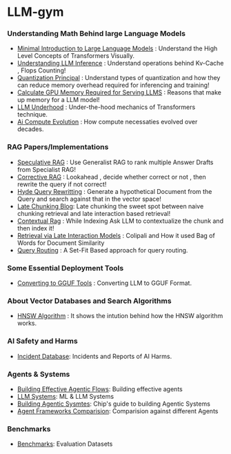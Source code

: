 # LLM-gym


### Understanding Math Behind large Language Models 
- [Minimal Introduction to Large Language Models](https://poloclub.github.io/transformer-explainer/) : Understand the High Level Concepts of Transformers Visually.
- [Understanding LLM Inference](https://kipp.ly/transformer-inference-arithmetic/) : Understand operations behind Kv-Cache , Flops Counting!
- [Quantization Principal](https://www.maartengrootendorst.com/blog/quantization/) : Understand types of quantization and how they can reduce memory overhead required for inferencing and training!
- [Calculate GPU Memory Required for Serving LLMS](https://www.substratus.ai/blog/calculating-gpu-memory-for-llm) : Reasons that make up memory for a LLM model!
- [LLM Underhood](https://bbycroft.net/llm) : Under-the-hood mechanics of Transformers technique.
- [Ai Compute Evolution](https://www.laconic.fi/ai-compute/) : How compute necessaties evolved over decades.

### RAG Papers/Implementations
- [Speculative RAG](https://research.google/blog/speculative-rag-enhancing-retrieval-augmented-generation-through-drafting/) : Use Generalist RAG to rank multiple Answer Drafts from Specialist RAG!
- [Corrective RAG](https://langchain-ai.github.io/langgraph/tutorials/rag/langgraph_crag/) : Lookahead , decide whether correct or not , then rewrite the query if not correct!
- [Hyde Query Rewritting](https://www.pondhouse-data.com/blog/advanced-rag-hypothetical-document-embeddings) : Generate a hypothetical Document from the Query and search against that in the vector space!
- [Late Chunking Blog](https://weaviate.io/blog/late-chunking): Late chunking the sweet spot between naive chunking retrieval and late interaction based retrieval!
- [Contextual Rag](https://www.anthropic.com/news/contextual-retrieval) : While Indexing Ask LLM to contextualize the chunk and then index it!
- [Retrieval via Late Interaction Models](https://huggingface.co/blog/fsommers/document-similarity-colpali) : Colipali and How it used Bag of Words for Document Similarity
- [Query Routing](https://github.com/PrithivirajDamodaran/Route0x) : A Set-Fit Based approach for query routing.

### Some Essential Deployment Tools
- [Converting to GGUF Tools](https://www.substratus.ai/blog/converting-hf-model-gguf-model) : Converting LLM to GGUF Format.

### About Vector Databases and Search Algorithms
- [HNSW Algorithm](https://lukesalamone.github.io/posts/how-does-hnsw-work/) : It shows the intution behind how the HNSW algorithm works.

### AI Safety and Harms
- [Incident Database](https://incidentdatabase.ai/apps/discover/?is_incident_report=true): Incidents and Reports of AI Harms.

### Agents & Systems
- [Building Effective Agentic Flows](https://www.anthropic.com/research/building-effective-agents): Building effective agents
- [LLM Systems](https://www.evidentlyai.com/ml-system-design): ML & LLM Systems
- [Building Agentic Sysmtes](https://huyenchip.com/2025/01/07/agents.html): Chip's guide to building Agentic Systems
- [Agent Frameworks Comparision](https://www.galileo.ai/blog/mastering-agents-langgraph-vs-autogen-vs-crew): Comparision against different Agents

### Benchmarks
- [Benchmarks](https://www.evidentlyai.com/llm-evaluation-benchmarks-datasets): Evaluation Datasets
